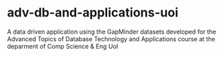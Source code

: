 # adv-db-and-applications-uoi
A data driven application using the GapMinder datasets developed for the Advanced Topics of Database Technology and Applications course at the deparment of Comp Science &amp; Eng UoI
